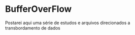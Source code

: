 # BufferOverFlow
Postarei aqui uma série de estudos e arquivos direcionados a transbordamento de dados  
